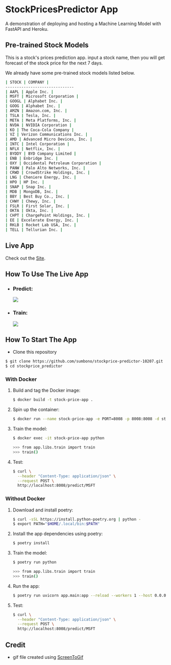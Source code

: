 # StockPricesPredictor App
A demonstration of deploying and hosting a Machine Learning Model with FastAPI and Heroku.

## Pre-trained Stock Models
This is a stock's prices prediction app. input a stock name, then you will get forecast of the stock price for the next 7 days.

We already have some pre-trained stock models listed below.

```bash
| STOCK | COMPANY |
------------------------------
| AAPL | Apple Inc. |
| MSFT | Microsoft Corporation |
| GOOGL | Alphabet Inc. |
| GOOG | Alphabet Inc. |
| AMZN | Amazon.com, Inc. |
| TSLA | Tesla, Inc. |
| META | Meta Platforms, Inc. |
| NVDA | NVIDIA Corporation |
| KO | The Coca-Cola Company |
| VZ | Verizon Communications Inc. |
| AMD | Advanced Micro Devices, Inc. |
| INTC | Intel Corporation |
| NFLX | Netflix, Inc. |
| BYDDY | BYD Company Limited |
| ENB | Enbridge Inc. |
| OXY | Occidental Petroleum Corporation |
| PANW | Palo Alto Networks, Inc. |
| CRWD | CrowdStrike Holdings, Inc. |
| LNG | Cheniere Energy, Inc. |
| HPO | HP Inc. |
| SNAP | Snap Inc. |
| MDB | MongoDB, Inc. |
| BBY | Best Buy Co., Inc. |
| CHWY | Chewy, Inc. |
| FSLR | First Solar, Inc. |
| OKTA | Okta, Inc. |
| CHPT | ChargePoint Holdings, Inc. |
| EE | Excelerate Energy, Inc. |
| RKLB | Rocket Lab USA, Inc. |
| TELL | Tellurian Inc. |
```

## Live App
Check out the [Site](https://stockprice-predictor-10207.herokuapp.com/).


## How To Use The Live App

- ### Predict: 
    ![](app/static/images/predict_stock_prices.gif)

- ### Train:
    ![](app/static/images/train_new_stock.gif)


## How To Start The App

- Clone this repository

```sh
$ git clone https://github.com/sumbono/stockprice-predictor-10207.git
$ cd stockprice_predictor
```

### With Docker

1. Build and tag the Docker image:

    ```sh
    $ docker build -t stock-price-app .
    ```

1. Spin up the container:

    ```sh
    $ docker run --name stock-price-app -e PORT=8008 -p 8008:8008 -d stock-price-app:latest
    ```

1. Train the model:

    ```sh
    $ docker exec -it stock-price-app python

    >>> from app.libs.train import train
    >>> train()
    ```

1. Test:

    ```sh
    $ curl \
      --header "Content-Type: application/json" \
      --request POST \
      http://localhost:8008/predict/MSFT
    ```

### Without Docker

1. Download and install poetry:

    ```sh
    $ curl -sSL https://install.python-poetry.org | python -
    $ export PATH="$HOME/.local/bin:$PATH"
    ```

1. Install the app dependencies using poetry:

    ```sh
    $ poetry install
    ```

1. Train the model:

    ```sh
    $ poetry run python

    >>> from app.libs.train import train
    >>> train()
    ```

1. Run the app:

    ```sh
    $ poetry run uvicorn app.main:app --reload --workers 1 --host 0.0.0.0 --port 8008
    ```

1. Test:

    ```sh
    $ curl \
      --header "Content-Type: application/json" \
      --request POST \
      http://localhost:8008/predict/MSFT
    ```


## Credit

- gif file created using [ScreenToGif](https://www.screentogif.com/) 